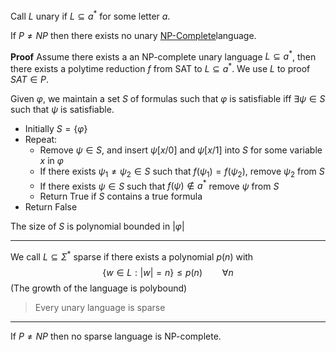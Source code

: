 
Call $L$ unary if $L \subseteq a^*$ for some letter $a$.


If $P \not = NP$ then there exists no unary [NP-Complete](NP-Complete.md)language.

__Proof__
Assume there exists a an NP-complete unary language $L \subseteq a^*$, then there exists a polytime reduction $f$ from SAT to $L \subseteq a^*$.
We use $L$ to proof $SAT \in P$.

Given $\varphi$, we maintain a set $S$ of formulas such that $\varphi$ is satisfiable iff $\exists \psi \in S$ such that $\psi$ is satisfiable.

- Initially $S = \lbrace \varphi\rbrace$ 
- Repeat:
	- Remove $\psi \in S$, and insert $\psi[x/0]$ and $\psi[x/1]$ into $S$ for some variable $x$ in $\varphi$
	- If there exists $\psi_1 \not = \psi_2 \in S$ such that $f(\psi_1) = f(\psi_2)$, remove $\psi_2$ from $S$
	- If there exists $\psi \in S$ such that $f(\psi) \not\in a^*$ remove $\psi$ from $S$
	- Return True if $S$ contains a true formula
- Return False


The size of $S$ is polynomial bounded in $|\varphi|$

---

We call $L \subseteq\Sigma^*$ sparse if there exists a polynomial $p(n)$ with
$$\lbrace w \in L : |w| = n\rbrace \le p(n) \qquad \forall n$$
(The growth of the language is polybound)

> Every unary language is sparse

---

If $P \not = NP$ then no sparse language is NP-complete.
